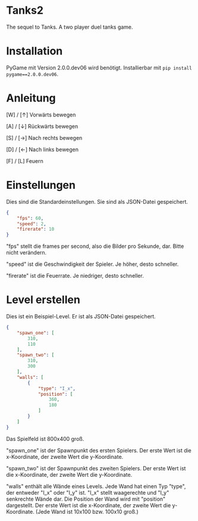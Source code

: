 # Tanks2
The sequel to Tanks. A two player duel tanks game.

# Installation
PyGame mit Version 2.0.0.dev06 wird benötigt. Installierbar mit ```pip install pygame==2.0.0.dev06```.

# Anleitung
[W] / [↑] Vorwärts bewegen

[A] / [↓] Rückwärts bewegen

[S] / [→] Nach rechts bewegen

[D] / [←] Nach links bewegen

[F] / [L] Feuern

# Einstellungen
Dies sind die Standardeinstellungen. Sie sind als JSON-Datei gespeichert.
```json
{
    "fps": 60,
    "speed": 2,
    "firerate": 10
}
```
"fps" stellt die frames per second, also die Bilder pro Sekunde, dar. Bitte nicht verändern.

"speed" ist die Geschwindigkeit der Spieler. Je höher, desto schneller.

"firerate" ist die Feuerrate. Je niedriger, desto schneller.

# Level erstellen
Dies ist ein Beispiel-Level. Er ist als JSON-Datei gespeichert.
```json
{
    "spawn_one": [
        310,
        110
    ],
    "spawn_two": [
        310,
        300
    ],
    "walls": [
        {
            "type": "I_x",
            "position": [
                360,
                180
            ]
        }
    ]
}
```
Das Spielfeld ist 800x400 groß.

"spawn_one" ist der Spawnpunkt des ersten Spielers. Der erste Wert ist die x-Koordinate, der zweite Wert die y-Koordinate.

"spawn_two" ist der Spawnpunkt des zweiten Spielers. Der erste Wert ist die x-Koordinate, der zweite Wert die y-Koordinate.

"walls" enthält alle Wände eines Levels.
Jede Wand hat einen Typ "type", der entweder "I_x" oder "I_y" ist. "I_x" stellt waagerechte und "I_y" senkrechte Wände dar.
Die Position der Wand wird mit "position" dargestellt. Der erste Wert ist die x-Koordinate, der zweite Wert die y-Koordinate. (Jede Wand ist 10x100 bzw. 100x10 groß.)